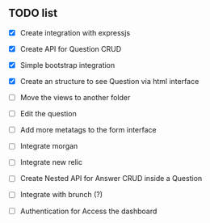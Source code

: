 
TODO list
---

- [x] Create integration with expressjs
- [x] Create API for Question CRUD
- [x] Simple bootstrap integration
- [x] Create an structure to see Question via html interface
- [ ] Move the views to another folder
- [ ] Edit the question
- [ ] Add more metatags to the form interface
- [ ] Integrate morgan
- [ ] Integrate new relic
- [ ] Create Nested API for Answer CRUD inside a Question
- [ ] Integrate with brunch (?)
- [ ] Authentication for Access the dashboard

